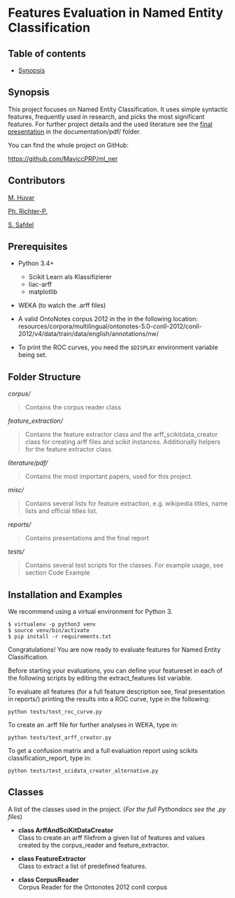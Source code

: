 # Features Evaluation in Named Entity Classification


## Table of contents

- [Synopsis](#synopsis)

## Synopsis

This project focuses on Named Entity Classification. It uses simple syntactic features, frequently used in research, and picks the most significant features. 
For further project details and the used literature see the [final presentation](https://github.com/MaviccPRP/ml_ner/blob/master/reports/presentation_final.pdf) in the documentation/pdf/ folder.

You can find the whole project on GitHub:

https://github.com/MaviccPRP/ml_ner

## Contributors

[M. Huvar](https://github.com/XMadiX)

[Ph. Richter-P.](https://github.com/MaviccPRP)

[S. Safdel](https://github.com/Ssanaz)

## Prerequisites

* Python 3.4+
	* Scikit Learn als Klassifizierer
	* liac-arff
	* matplotlib
* WEKA (to watch the .arff files)

* A valid OntoNotes corpus 2012 in the in the following location: resources/corpora/multilingual/ontonotes-5.0-conll-2012/conll-2012/v4/data/train/data/english/annotations/nw/

* To print the ROC curves, you need the ```$DISPLAY``` environment variable being set.

## Folder Structure

*corpus/*
>Contains the corpus reader class

*feature_extraction/*
>Contains the feature extractor class and the arff_scikitdata_creator class for creating arff files and scikit instances. Additionally helpers for the feature extractor class. 

*literature/pdf/*
>Contains the most important papers, used for this project.

*misc/*
>Contains several lists for feature extraction, e.g. wikipedia titles, name lists and official titles list.

*reports/*
>Contains presentations and the final report

*tests/*
>Contains several test scripts for the classes. For example usage, see section Code Example


## Installation and Examples

We recommend using a virtual environment for Python 3.

    $ virtualenv -p python3 venv
    $ source venv/bin/activate  
    $ pip install -r requirements.txt  

Congratulations! You are now ready to evaluate features for Named Entity Classification.

Before starting your evaluations, you can define your featureset in each of the following scripts by editing the extract_features list variable.

To evaluate all features (for a full feature description see, final presentation in reports/) printing the results into a ROC curve, type in the following:

```
python tests/test_roc_curve.py
```

To create an .arff file for further analyses in WEKA, type in:

```
python tests/test_arff_creator.py 
```

To get a confusion matrix and a full evaluation report using scikits classification_report, type in:

```
python tests/test_scidata_creator_alternative.py 
```



## Classes

A list of the classes used in the project. (*For the full Pythondocs see the .py files*)

* **class ArffAndSciKitDataCreator**  
    Class to create an arff filefrom a given list of features and values created by the corpus_reader and feature_extractor.

* **class FeatureExtractor**  
    Class to extract a list of predefined features.

* **class CorpusReader**  
    Corpus Reader for the Ontonotes 2012 conll corpus

